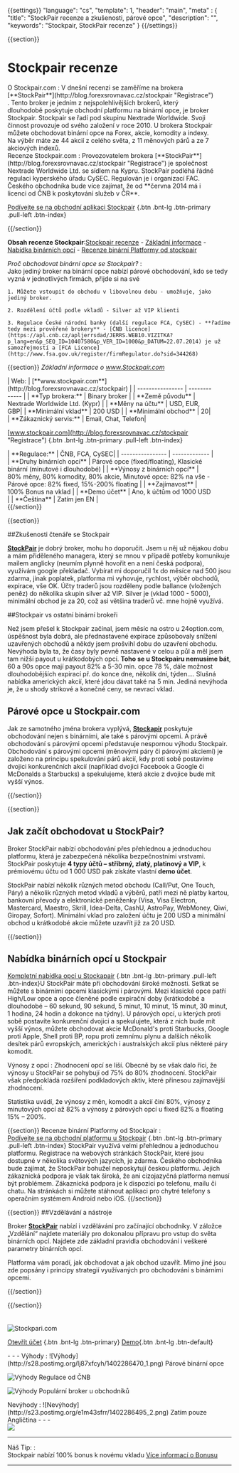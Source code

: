 ﻿{{settings}}
  "language": "cs",
  "template": 1,
  "header": "main",
  "meta" : {
    "title": "StockPair recenze a zkušenosti, párové opce",
    "description": "",
    "keywords": "Stockpair, StockPair recenze"
  }
{{/settings}}
<span itemprop="reviewRating" itemscope itemtype="http://schema.org/Rating">
  <meta itemprop="worstRating" content="1"/>
  <meta itemprop="ratingValue" content="90"/>
  <meta itemprop="bestRating" content="100"/>
</span>
<meta itemprop="itemreviewed" content="Stockpair">
<meta itemprop="author" content="ForexSrovnávač.cz">

<div class="row">
<div class="col-md-9" role="main" markdown="1">

{{section}}

# Stockpair recenze
<div class="row" style="width:92%">
  <div class="col-md-6" markdown="1">
O Stockpair.com
:    
V dnešní recenzi se zaměříme na brokera [**StockPair**](http://blog.forexsrovnavac.cz/stockpair "Registrace") . Tento broker je jedním z nejspolehlivějších brokerů, který dlouhodobě poskytuje obchodní platformu na binární opce, je broker Stockpair. Stockpair se řadí pod skupinu Nextrade Worldwide. Svoji činnost provozuje od svého založení v roce 2010. U brokera Stockpair můžete obchodovat binární opce na Forex, akcie, komodity a indexy. Na výběr máte ze 44 akcií z celého světa, z 11 měnových párů a ze 7 akciových indexů.
</div>
  <div class="col-md-6" markdown="1">
Recenze Stockpair.com
:    
Provozovatelem brokera [**StockPair**](http://blog.forexsrovnavac.cz/stockpair "Registrace") je společnost Nextrade Worldwide Ltd. se sídlem na Kypru. StockPair podléhá řádné regulaci kyperského úřadu CySEC. Regulován je i organizací FAC. Českého obchodníka bude více zajímat, že od **června 2014 má i licenci od ČNB k poskytování služeb v ČR**.

[Podívejte se na obchodní aplikaci Stockpair](http://blog.forexsrovnavac.cz/stockpair "Registrace") {.btn .bnt-lg .btn-primary .pull-left .btn-index}

</div>
</div>
{{/section}}

**Obsah recenze Stockpair**:[Stockpair recenze](http://forexsrovnavac.cz/stockpair-recenze#section-1) - [Základní informace](http://forexsrovnavac.cz/stockpair-recenze#section-2) - [Nabídka binárních opcí](http://forexsrovnavac.cz/stockpair-recenze#section-3) - [Recenze binární Platformy od stockpair](http://forexsrovnavac.cz/stockpair-recenze#section-4)


*Proč obchodovat binární opce se Stockpair?*
:    
     Jako jediný broker na binární opce nabízí párové obchodování, kdo se tedy vyzná v jednotlivých firmách, přijde si na své

    1. Můžete vstoupit do obchodu v libovolnou dobu - umožňuje, jako jediný broker.
    
    2. Rozdělení účtů podle vkladů - Silver až VIP klienti

    3. Regulace České národní banky (další regulace FCA, CySEC) - **řadíme tedy mezi prověřené brokery** - [ČNB licence](https://apl.cnb.cz/apljerrsdad/JERRS.WEB10.VIZITKA?p_lang=en&p_SEQ_ID=10407580&p_VER_ID=1000&p_DATUM=22.07.2014) je už samozřejmostí a [FCA Licence](http://www.fsa.gov.uk/register/firmRegulator.do?sid=344268)

{{section}}
*Základní informace o www.Stockpair.com*
<div class="row" style="width:92%">
  <div class="col-md-6" markdown="1">
| Web:     |   [**www.stockpair.com**](http://blog.forexsrovnavac.cz/stockpair) |
| ---------------- | ------------- |
| **Typ brokera:**   | Binary broker  |
| **Země původu**   | Nextrade Worldwide Ltd. (Kypr)  |
| **Měny na účtu** | USD, EUR, GBP|
| **Minimální vklad** | 200 USD |
| **Minimální obchod**  | 20|
| **Zákaznický servis:**  | Email, Chat, Telefon|

[www.stockpair.com](http://blog.forexsrovnavac.cz/stockpair "Registrace") {.btn .bnt-lg .btn-primary .pull-left .btn-index}

  </div>
  <div class="col-md-6" markdown="1">
| **Regulace:**  | ČNB, FCA, CySEC|
| ---------------- | ------------- |
| **Druhy binárních opcí**  | Párové opce (fixed/floating), Klasické binární (minutové i dlouhodobé) |
| **Výnosy z binárních opcí**  | 80% měny, 80% komodity, 80% akcie, Minutové opce: 82% na vše - Párové opce: 82% fixed, 15%-200% floating |
| **Zajímavost**  | 100% Bonus na vklad |
| **Demo účet**  | Ano, k účtům od 1000 USD |
| **Čeština**  | Zatím jen EN |

</div>
</div>
{{/section}}

{{section}}

##Zkušenosti čtenáře se Stockpair

[**StockPair**](http://blog.forexsrovnavac.cz/stockpair "Registrace") je dobrý broker, mohu ho doporučit. Jsem u něj už nějakou dobu a mám přiděleného managera, který se mnou v případě potřeby komunikuje mailem anglicky (neumím plynně hovořit en a není česká podpora), využívám google překladač. Vybírat mi doporučil 1x do měsíce nad 500 jsou zdarma, jinak poplatek, platforma mi vyhovuje, rychlost, výběr obchodů, expirace, vše OK. Účty traderů jsou rozděleny podle ballance (vložených peněz) do několika skupin silver až VIP. Silver je (vklad 1000 - 5000), minimální obchod je za 20, což asi většina traderů vč. mne hojně využívá. 

##Stockpair vs ostatní binární brokeři

Než jsem přešel k Stockpair začínal, jsem měsíc na ostro u 24option.com, úspěšnost byla dobrá, ale přednastavené expirace způsobovaly snížení uzavřených obchodů a někdy jsem prošvihl dobu do uzavření obchodu. Nevýhoda byla ta, že časy byly pevně nastavené v celou a půl a měl jsem tam nižší payout u krátkodobých opcí. **Toho se u Stockpairu nemusíme bát**, 60 a 90s opce mají payout 82% a 5-30 min. opce 78 %, dále možnost dlouhodobějších expirací př. do konce dne, několik dní, týden.... Slušná nabídka amerických akcií, které jdou dávat také na 5 min. Jediná nevýhoda je, že u shody strikové a konečné ceny, se nevrací vklad.


## Párové opce u Stockpair.com

Jak ze samotného jména brokera vyplývá, [**Stockapir**](http://blog.forexsrovnavac.cz/stockpair "Registrace") poskytuje obchodování nejen s binárními, ale také s párovými opcemi. A právě obchodování s párovými opcemi představuje nespornou výhodu Stockpair. Obchodování s párovými opcemi (měnovými páry či párovými akciemi) je založeno na principu spekulování párů akcií, kdy proti sobě postavíme dvojici konkurenčních akcií (například dvojici Facebook a Google či McDonalds a Starbucks) a spekulujeme, která akcie z dvojice bude mít vyšší výnos.

{{/section}}

{{section}}
## Jak začít obchodovat u StockPair?

Broker StockPair nabízí obchodování přes přehlednou a jednoduchou platformu, která je zabezpečená několika bezpečnostními vrstvami. StockPair poskytuje **4 typy účtů – stříbrný, zlatý, platinový a VIP**, k prémiovému účtu od 1 000 USD pak získáte vlastní **demo účet**. 

StockPair nabízí několik různých metod obchodu (Call/Put, One Touch, Páry) a několik různých metod vkladů a výběrů, patří mezi ně platby kartou, bankovní převody a elektronické peněženky (Visa, Visa Electron, Mastercard, Maestro, Skrill, Idea-Delta, CashU, AstroPay, WebMoney, Qiwi, Giropay, Sofort). Minimální vklad pro založení účtu je 200 USD a minimální obchod u krátkodobé akcie můžete uzavřít již za 20 USD.

{{/section}}

## Nabídka binárních opcí u Stockpair

[Kompletní nabídka opcí u Stockapair](http://blog.forexsrovnavac.cz/stockpair "Registrace") {.btn .bnt-lg .btn-primary .pull-left .btn-index}U StockPair máte při obchodování široké možnosti. Setkat se můžete s binárními opcemi klasickými i párovými. Mezi klasické opce patří High/Low opce a opce členěné podle expirační doby (krátkodobé a dlouhodobé – 60 sekund, 90 sekund, 5 minut, 10 minut, 15 minut, 30 minut, 1 hodina, 24 hodin a dokonce na týdny).
U párových opcí, u kterých proti sobě postavíte konkurenční dvojici a spekulujete, která z nich bude mít vyšší výnos, můžete obchodovat akcie McDonald's proti Starbucks, Google proti Apple, Shell proti BP, ropu proti zemnímu plynu a dalších několik desítek párů evropských, amerických i australských akcií plus některé páry komodit. 

Výnosy z opcí
:   Zhodnocení opcí se liší. Obecně by se však dalo říci, že výnosy u StockPair se pohybují od 75% do 80% zhodnocení. StockPair však předpokládá rozšíření podkladových aktiv, které přinesou zajímavější zhodnocení.

Statistika uvádí, že výnosy z měn, komodit a akcií činí 80%, výnosy z minutových opcí až 82% a výnosy z párových opcí u fixed 82% a floating 15% – 200%.

{{section}}
Recenze binární Platformy od Stockpair
:   
[Podívejte se na obchodní platformu u Stockpair](http://blog.forexsrovnavac.cz/stockpair "Registrace") {.btn .bnt-lg .btn-primary .pull-left .btn-index} StockPair využívá velmi přehlednou a jednoduchou platformu. Registrace na webových stránkách StockPair, které jsou dostupné v několika světových jazycích, je zdarma. Českého obchodníka bude zajímat, že StockPair bohužel neposkytují českou platformu. Jejich zákaznická podpora je však tak široká, že ani cizojazyčná platforma nemusí být problémem. Zákaznická podpora je k dispozici po telefonu, mailu či chatu.
Na stránkách si můžete stáhnout aplikaci pro chytré telefony s operačním systémem Android nebo iOS.
{{/section}}

{{section}}
##Vzdělávání a nástroje

Broker [**StockPair**](http://blog.forexsrovnavac.cz/stockpair "Registrace") nabízí i vzdělávání pro začínající obchodníky. V záložce „Vzdělání“ najdete materiály pro dokonalou přípravu pro vstup do světa binárních opcí. Najdete zde základní pravidla obchodování i veškeré parametry binárních opcí.

Platforma vám poradí, jak obchodovat a jak obchod uzavřít. Mimo jiné jsou zde popsány i principy strategií využívaných pro obchodování s binárními opcemi.

{{/section}}

{{/section}}



</div>
<div class="col-md-3" markdown="1">
<div class="well" markdown="1" style="margin-top: 2.5em">
  

![Stockpari.com](http://bopce.cz/wp-content/uploads/2014/11/stockpair-bordered-logo-banner_200x80_zps2799aaee.png) 

[Otevřít účet](http://blog.forexsrovnavac.cz/stockpair "Registrace") {.btn .bnt-lg .btn-primary} [Demo](http://blog.forexsrovnavac.cz/stockpair "Demo účet"){.btn .bnt-lg .btn-default}
</div>
<div class="container-fluid" markdown="1">


</div>
<div class="container-fluid" markdown="1">

</div>
<div class="container-fluid" markdown="1">
- - -
Výhody
:   
![Výhody](http://s28.postimg.org/lj87xfcyh/1402286470_1.png)     Párové binární opce

![Výhody](http://s28.postimg.org/lj87xfcyh/1402286470_1.png)     Regulace od ČNB

![Výhody](http://s28.postimg.org/lj87xfcyh/1402286470_1.png)     Populární broker u obchodníků

</div>
<div class="container-fluid" markdown="1">
Nevýhody
:   
![Nevýhody](http://s23.postimg.org/e1m43sfrr/1402286495_2.png)     Zatím pouze Angličtina
- - -
</div>
<div class="container-fluid" markdown="1">
<a href="http://blog.forexsrovnavac.cz/stockpair" alt="Demo účet" target="_blank">
 <img src="http://blog.forexsrovnavac.cz/wp-content/uploads/2014/10/informace.png" width="" height=""/>

</a>

- - -
Náš Tip:
:    
Stockpair nabízí 100% bonus k novému vkladu [Více informací o Bonusu](http://blog.forexsrovnavac.cz/stockpair)
- - -

</div>
</div>
</div>
